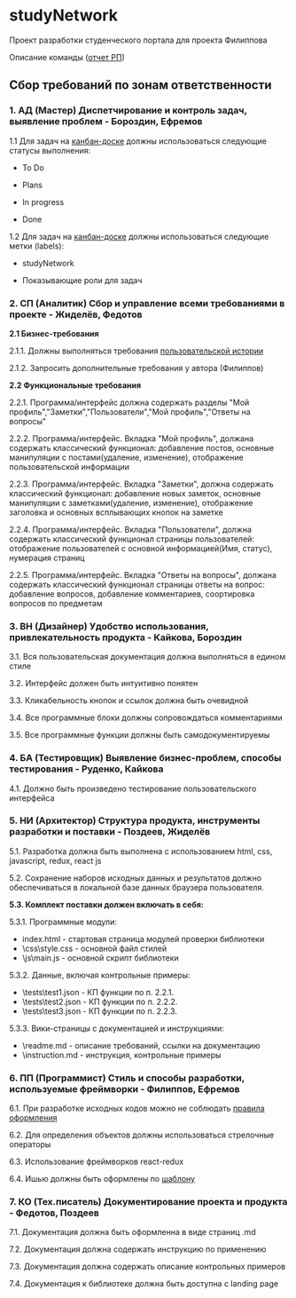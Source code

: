 # studyNetwork

Проект разработки студенческого портала для проекта Филиппова

Описание команды ([отчет РП](https://github.com/monpase007/laba.github.io/wiki/business-game)) 

## Сбор требований по зонам ответственности

### 1. АД (Мастер) Диспетчирование и контроль задач, выявление проблем - Бороздин, Ефремов

1.1 Для задач на [канбан-доске](https://github.com/monpase007/Praktika/projects/1) должны использоваться следующие статусы выполнения:

* To Do

* Plans

* In progress

* Done

1.2 Для задач на [канбан-доске](https://github.com/monpase007/Praktika/projects/1) должны использоваться следующие метки (labels):

* studyNetwork

* Показывающие роли для задач

### 2. СП (Аналитик) Сбор и управление всеми требованиями в проекте - Жиделёв, Федотов

**2.1 Бизнес-требования**

2.1.1. Должны выполняться требования [пользовательской истории](https://vk.com/away.php?utf=1&to=https%3A%2F%2Fgithub.com%2Fmonpase007%2FPraktika%2Fissues)

2.1.2. Запросить дополнительные требования у автора (Филиппов)

**2.2 Функциональные требования**

2.2.1. Программа/интерфейс должна содержать разделы "Мой профиль","Заметки","Пользователи","Мой профиль","Ответы на вопросы"

2.2.2. Программа/интерфейс. Вкладка "Мой профиль", должана содержать классический функционал: добавление постов, основные манипуляции с постами(удаление, изменение), отображение пользовательской информации

2.2.3. Программа/интерфейс. Вкладка "Заметки", должна содержать классический функционал: добавление новых заметок, основные манипуляции с заметками(удаление, изменение), отображение заголовка и основных всплывающих кнопок на заметке

2.2.4. Программа/интерфейс.  Вкладка "Пользователи", должна содержать классический функционал страницы пользователей: отображение пользователей с основной информацией(Имя, статус), нумерация страниц

2.2.5. Программа/интерфейс. Вкладка "Ответы на вопросы", должана содержать классический функционал страницы ответы на вопрос: добавление вопросов, добавление комментариев, соортировка вопросов по предметам 

### 3. ВН (Дизайнер) Удобство использования, привлекательность продукта - Кайкова, Бороздин 

3.1. Вся пользовательская документация должна выполняться в едином стиле

3.2. Интерфейс должен быть интуитивно понятен

3.3. Кликабельность кнопок и ссылок должна быть очевидной

3.4. Все программные блоки должны сопровождаться комментариями

3.5. Все программные функции должны быть самодокументируемы

### 4. БА (Тестировщик) Выявление бизнес-проблем, способы тестирования - Руденко, Кайкова

4.1. Должно быть произведено тестирование пользовательского интерфейса

### 5. НИ (Архитектор) Структура продукта, инструменты разработки и поставки - Поздеев, Жиделёв

5.1. Разработка должна быть выполнена с использованием html, css, javascript, redux, react js

5.2. Сохранение наборов исходных данных и результатов должно обеспечиваться в локальной базе данных браузера пользователя.

**5.3. Комплект поставки должен включать в себя:**

5.3.1. Программные модули:

* index.html - стартовая страница модулей проверки библиотеки
* \css\style.css - основной файл стилей
* \js\main.js - основной скрипт библиотеки 

5.3.2. Данные, включая контрольные примеры:

* \tests\test1.json - КП функции по п. 2.2.1.
* \tests\test2.json - КП функции по п. 2.2.2.
* \tests\test3.json - КП функции по п. 2.2.3.

5.3.3. Вики-страницы с документацией и инструкциями:

* \readme.md - описание требований, ссылки на документацию
* \instruction.md - инструкция, контрольные примеры

### 6. ПП (Программист) Стиль и способы разработки, используемые фреймворки - Филиппов, Ефремов

6.1. При разработке исходных кодов можно не соблюдать [правила оформления](https://learn.javascript.ru/coding-style)

6.2. Для определения объектов должны использоваться стрелочные операторы

6.3. Использование фреймворков react-redux

6.4. Ишью должны быть оформлены по [шаблону](https://github.com/monpase007/Praktika/wiki/%D0%A8%D0%B0%D0%B1%D0%BB%D0%BE%D0%BD-%D0%B8%D1%88%D1%8C%D1%8E)

### 7. КО (Тех.писатель) Документирование проекта и продукта - Федотов, Поздеев

7.1. Документация должна быть оформленна в виде страниц .md

7.2. Документация должна содержать инструкцию по применению

7.3. Документация должна содержать описание контрольных примеров

7.4. Документация к библиотеке должна быть доступна с landing page
